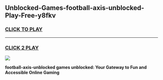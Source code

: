 
## Unblocked-Games-football-axis-unblocked-Play-Free-y8fkv
<h3>
<a href="https://premium76.site?title=football-axis-unblocked&ref=18A1">CLICK TO PLAY</a></h3>
<hr>

<h3>
<a href="https://premium76.site?title=football-axis-unblocked&ref=18A1">CLICK 2 PLAY</a>
  
</h3>

<a href="https://premium76.site?title=football-axis-unblocked&ref=18A1"><img src="https://clearcache.store/games.png"></a>


**football-axis-unblocked games unblocked: Your Gateway to Fun and Accessible Online Gaming**
